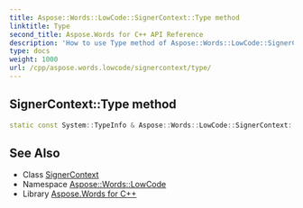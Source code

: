 ```yaml
---
title: Aspose::Words::LowCode::SignerContext::Type method
linktitle: Type
second_title: Aspose.Words for C++ API Reference
description: 'How to use Type method of Aspose::Words::LowCode::SignerContext class in C++.'
type: docs
weight: 1000
url: /cpp/aspose.words.lowcode/signercontext/type/
---
```

## SignerContext::Type method




```cpp
static const System::TypeInfo & Aspose::Words::LowCode::SignerContext::Type()
```

## See Also

* Class [SignerContext](../)
* Namespace [Aspose::Words::LowCode](../../)
* Library [Aspose.Words for C++](../../../)
